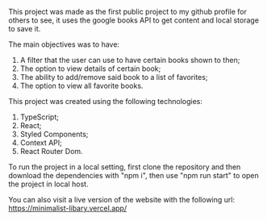 This project was made as the first public project to my github profile for others to see, it uses the google books API to get content and local storage to save it.

The main objectives was to have:

  1. A filter that the user can use to have certain books shown to then;
  2. The option to view details of certain book;
  3. The ability to add/remove said book to a list of favorites;
  4. The option to view all favorite books.

This project was created using the following technologies:
  
  1. TypeScript;
  2. React;
  3. Styled Components;
  4. Context API;
  5. React Router Dom.

To run the project in a local setting, first clone the repository and then download the dependencies with "npm i", then use "npm run start" to open the project in local host.

You can also visit a live version of the website with the following url: https://minimalist-libary.vercel.app/
